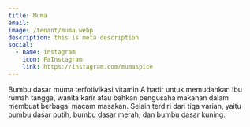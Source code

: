 ```yaml
---
title: Muma
email: 
image: /tenant/muma.webp
description: this is meta description
social:
  - name: instagram
    icon: FaInstagram
    link: https://instagram.com/mumaspice
---
```


Bumbu dasar muma terfotivikasi vitamin A hadir untuk memudahkan Ibu rumah tangga, wanita karir atau bahkan pengusaha makanan dalam membuat berbagai macam masakan. Selain terdiri dari tiga varian, yaitu bumbu dasar putih, bumbu dasar merah, dan bumbu dasar kuning.
